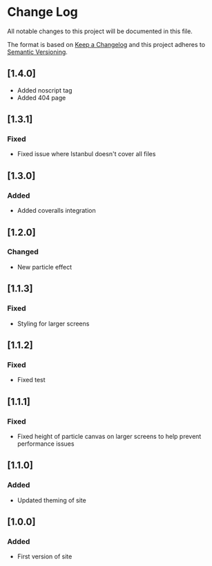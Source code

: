 # Change Log
All notable changes to this project will be documented in this file.

The format is based on [Keep a Changelog](http://keepachangelog.com/)
and this project adheres to [Semantic Versioning](http://semver.org/).

## [1.4.0]
- Added noscript tag
- Added 404 page

## [1.3.1]
### Fixed
- Fixed issue where Istanbul doesn't cover all files

## [1.3.0]
### Added
- Added coveralls integration

## [1.2.0]
### Changed
- New particle effect

## [1.1.3]
### Fixed
- Styling for larger screens

## [1.1.2]
### Fixed
- Fixed test

## [1.1.1]
### Fixed
- Fixed height of particle canvas on larger screens to help prevent performance issues

## [1.1.0]
### Added
- Updated theming of site

## [1.0.0]
### Added
- First version of site